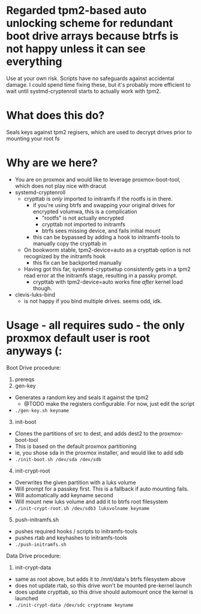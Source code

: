 # Regarded tpm2-based auto unlocking scheme for redundant boot drive arrays because btrfs is not happy unless it can see everything
Use at your own risk. Scripts have no safeguards against accidental damage. I could spend time fixing these, but it's probably more efficient to wait until systmd-cryptenroll starts to actually work with tpm2.

# What does this do?
Seals keys against tpm2 regisers, which are used to decrypt drives prior to mounting your root fs

# Why are we here?
- You are on proxmox and would like to leverage proxmox-boot-tool, which does not play nice with dracut
- systemd-cryptenroll
    - crypttab is _only_ imported to initramfs if the rootfs is in there.
        - if you're using btrfs and swapping your original drives for encrypted volumwa, this is a complication
            - "rootfs" is not actually encrypted
            - crypttab not imported to initramfs
            - btrfs sees missing device, and fails initial mount
        - this can be bypassed by adding a hook to initramfs-tools to manually copy the crypttab in
    - On bookworm stable, tpm2-device=auto as a crypttab option is not recognized by the initramfs hook
        - this fix can be backported manually
    - Having got this far, systemd-cryptsetup consistently gets in a tpm2 read error at the initramfs stage, resulting in a passky prompt.
        - crypttab with tpm2-device=auto works fine _after_ kernel load though.
- clevis-luks-bind
    - is not happy if you bind multiple drives. seems odd, idk.

# Usage - all requires sudo - the only proxmox default user is root anyways (: 
Boot Drive procedure:
1) prereqs
2) gen-key <keyname>
- Generates a random key and seals it against the tpm2
    - @TODO make the registers configurable. For now, just edit the script
- `./gen-key.sh keyname`
3) init-boot <src> <dest>
- Clones the partitions of src to dest, and adds dest2 to the proxmox-boot-tool
- This is based on the default proxmox partitioning
- ie, you shose sda in the proxmox installer, and would like to add sdb
- `./init-boot.sh /dev/sda /dev/sdb`
4) init-crypt-root <PARTITION to encrypt> <name of volume when mounted> <keyname to use>
- Overwrites the given partition with a luks volume
- Will prompt for a passkey first. This is a fallback if auto mounting fails.
- Will automatically add keyname second
- Will mount new luks volume and add it to btrfs root filesystem
- `./init-crypt-root.sh /dev/sdb3 luksvolname keyname`
5) push-initramfs.sh
- pushes required hooks / scripts to initramfs-tools
- pushes rtab and keyhashes to initramfs-tools
- `./push-initramfs.sh`

Data Drive procedure:
1) init-crypt-data
 - same as root above, but adds it to /mnt/data's btrfs filesystem above
 - does not update rtab, so this drive won't be mounted pre-kernel launch
 - does update crypttab, so this drive should automount once the kernel is launched
 - `./init-crypt-data /dev/sdc cryptname keyname`